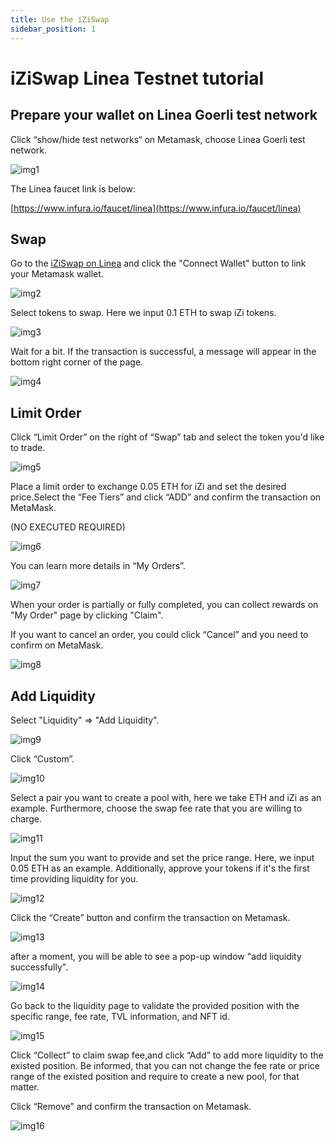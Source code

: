```yaml
---
title: Use the iZiSwap
sidebar_position: 1
---
```


# iZiSwap Linea Testnet tutorial

## Prepare your wallet on Linea Goerli test network

Click “show/hide test networks“ on Metamask, choose Linea Goerli test network.

![img1](/img/quests/izumi/1.jpg)

The Linea faucet link is below:

[https://www.infura.io/faucet/linea](https://www.infura.io/faucet/linea)

## Swap

Go to the [iZiSwap on Linea](https://linea.izumi.finance/home) and click the "Connect Wallet" button to link your Metamask wallet.

![img2](/img/quests/izumi/2.jpg)

Select tokens to swap. Here we input 0.1 ETH to swap iZi tokens.

![img3](/img/quests/izumi/3.jpg)

Wait for a bit. If the transaction is successful, a message will appear in the bottom right corner of the page.

![img4](/img/quests/izumi/4.jpg)

## Limit Order

Click “Limit Order” on the right of “Swap” tab and select the token you'd like to trade.

![img5](/img/quests/izumi/5.jpg)

Place a limit order to exchange 0.05 ETH for iZi and set the desired price.Select the “Fee Tiers” and click “ADD” and confirm the transaction on MetaMask.

(NO EXECUTED REQUIRED)

![img6](/img/quests/izumi/6.jpg)

You can learn more details in “My Orders”.

![img7](/img/quests/izumi/7.jpg)

When your order is partially or fully completed, you can collect rewards on "My Order" page by clicking "Claim".

If you want to cancel an order, you could click “Cancel” and you need to confirm on MetaMask.

![img8](/img/quests/izumi/8.jpg)

## Add Liquidity

Select "Liquidity" => "Add Liquidity".

![img9](/img/quests/izumi/9.jpg)

Click “Custom”.

![img10](/img/quests/izumi/10.jpg)

Select a pair you want to create a pool with, here we take ETH and iZi as an example. Furthermore, choose the swap fee rate that you are willing to charge.

![img11](/img/quests/izumi/11.jpg)

Input the sum you want to provide and set the price range. Here, we input 0.05 ETH as an example. Additionally, approve your tokens if it's the first time providing liquidity for you.

![img12](/img/quests/izumi/12.jpg)

Click the “Create” button and confirm the transaction on Metamask.

![img13](/img/quests/izumi/13.jpg)

after a moment, you will be able to see a pop-up window "add liquidity successfully".

![img14](/img/quests/izumi/14.jpg)

Go back to the liquidity page to validate the provided position with the specific range, fee rate, TVL information, and NFT id.

![img15](/img/quests/izumi/15.jpg)

Click “Collect” to claim swap fee,and click “Add” to add more liquidity to the existed position. Be informed, that you can not change the fee rate or price range of the existed position and require to create a new pool, for that matter.

Click “Remove” and confirm the transaction on Metamask.

![img16](/img/quests/izumi/16.jpg)
